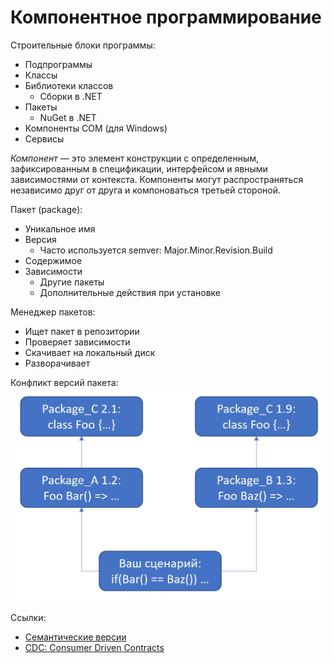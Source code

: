 # Компонентное программирование

Строительные блоки программы:
* Подпрограммы
* Классы
* Библиотеки классов
  * Сборки в .NET
* Пакеты 
  * NuGet в .NET
* Компоненты COM (для Windows)
* Сервисы

*Компонент* — это элемент конструкции с определенным, зафиксированным в спецификации, интерфейсом и явными зависимостями от контекста. Компоненты могут распространяться независимо друг от друга и компоноваться третьей стороной. 

Пакет (package):
* Уникальное имя
* Версия
  * Часто используется semver: Major.Minor.Revision.Build
* Cодержимое
* Зависимости
  * Другие пакеты
  * Дополнительные действия при установке

Менеджер пакетов:
* Ищет пакет в репозитории
* Проверяет зависимости
* Скачивает на локальный диск
* Разворачивает

Конфликт версий пакета:
![Конфликты версий](media/packages.jpg)

Ссылки:
* [Семантические версии](https://semver.org/)
* [CDC: Consumer Driven Contracts](https://martinfowler.com/articles/consumerDrivenContracts.html)